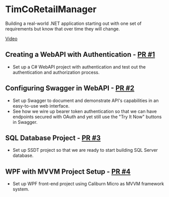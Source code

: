 # TimCoRetailManager
Building a real-world .NET application starting out with one set of requirements but know that over time they will change.

[Video](https://www.youtube.com/playlist?list=PLLWMQd6PeGY0bEMxObA6dtYXuJOGfxSPx)

## Creating a WebAPI with Authentication - [PR #1](https://github.com/albertospelta/TimCoRetailManager/pull/1)
* Set up a C# WebAPI project with authentication and test out the authentication and authorization process.

## Configuring Swagger in WebAPI - [PR #2](https://github.com/albertospelta/TimCoRetailManager/pull/2)
* Set up Swagger to document and demonstrate API's capabilities in an easy-to-use web interface. 
* See how we wire up bearer token authentication so that we can have endpoints secured with OAuth and yet still use the "Try It Now" buttons in Swagger.

## SQL Database Project - [PR #3](https://github.com/albertospelta/TimCoRetailManager/pull/3)
* Set up SSDT project so that we are ready to start building SQL Server database.

## WPF with MVVM Project Setup - [PR #4](https://github.com/albertospelta/TimCoRetailManager/pull/4)
* Set up WPF front-end project using Caliburn Micro as MVVM framework system.